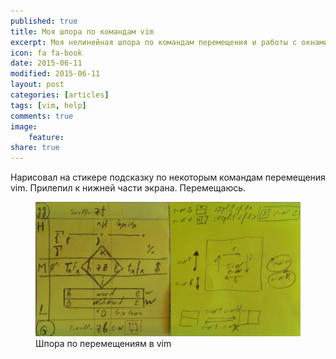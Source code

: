 ```yaml
---
published: true
title: Моя шпора по командам vim
excerpt: Моя нелинейная шпора по командам перемещения и работы с окнами.
icon: fa fa-book
date: 2015-06-11
modified: 2015-06-11
layout: post
categories: [articles]
tags: [vim, help]
comments: true
image:
    feature:
share: true
---
```


Нарисовал на стикере подсказку по некоторым командам перемещения vim. Прилепил к нижней части экрана. Перемещаюсь.

<figure>
    <a href="/images/blog/vim-help-move-win.jpg"><img alt="Шпора по перемещениям в vim" title="Шпора по перемещениям в vim" src="/images/blog/vim-help-move-win.jpg"></a>
    <figcaption>Шпора по перемещениям в vim</figcaption>
</figure>


